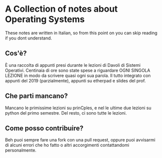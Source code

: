 # A Collection of notes about Operating Systems

These notes are written in Italian, so from this point on you can skip reading if you dont understand.

## Cos'è?

È una raccolta di appunti presi durante le lezioni di Davoli di Sistemi Operativi. Centinaia di ore sono state spese a riguardare OGNI SINGOLA LEZIONE in modo da scrivere quasi ogni sua parola. Il tutto integrato con appunti del 2019 (parzialmente), appunti su etherpad e slides del prof.

## Che parti mancano?

Mancano le primissime lezioni su prinCples, e nel le ultime due lezioni su python del primo semestre. Del resto, ci sono tutte le lezioni.

## Come posso contribuire? 

Beh puoi sempre fare una fork con una pull request, oppure puoi avvisarmi di alcuni errori che ho fatto o altri accorgimenti contattandomi personalmente.
